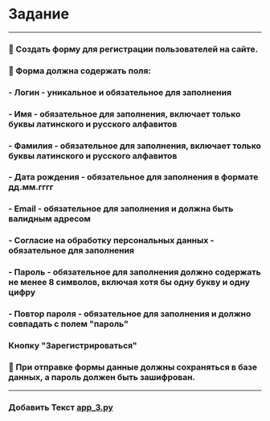 # Задание

_____

### 📌 Создать форму для регистрации пользователей на сайте.
### 📌 Форма должна содержать поля:
### - **Логин** - уникальное и обязательное для заполнения 
### - **Имя** - обязательное для заполнения, включает только буквы латинского и русского алфавитов
### - **Фамилия** - обязательное для заполнения, включает только буквы латинского и русского алфавитов
### - **Дата рождения** - обязательное для заполнения в формате дд.мм.гггг
### - **Email** - обязательное для заполнения и должна быть валидным адресом
### - **Согласие на обработку персональных данных** - обязательное для заполнения
### - **Пароль** - обязательное для заполнения должно содержать не менее 8 символов, включая хотя бы одну букву и одну цифру
### - **Повтор пароля** - обязательное для заполнения и должно совпадать с полем "пароль"
### Кнопку **"Зарегистрироваться"**
### 📌 При отправке формы данные должны сохраняться в базе данных, а пароль должен быть зашифрован.

----------

### Добавить Текст [**app_3.py**](https://github.com/KuzminaElizavetaV/FlaskProject/blob/main/HW_Sem_03/app_3.py "Ссылка на файл")


 



  